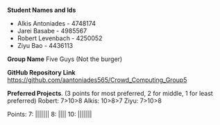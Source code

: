 **Student Names and Ids**
* Alkis Antoniades - 4748174
* Jarei Basabe - 4985567
* Robert Levenbach - 4250052 
* Ziyu Bao - 4436113

**Group Name** Five Guys (Not the burger)


**GitHub Repository Link**
https://github.com/aantoniades565/Crowd_Computing_Group5


**Preferred Projects**. (3 points for most preferred, 2 for middle, 1 for least preferred) 
Robert: 7>10>8
Alkis: 10>8>7
Ziyu: 7>10>8

Points:
7: |||||||
8: ||||
10: |||||||
